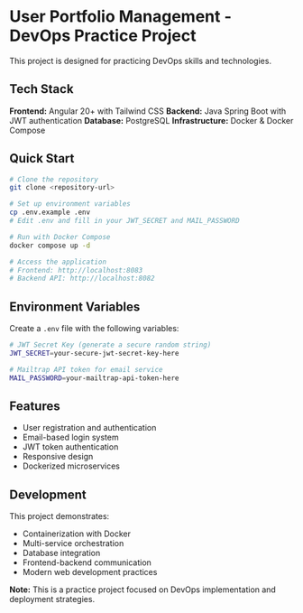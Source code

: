 # User Portfolio Management - DevOps Practice Project

This project is designed for practicing DevOps skills and technologies.

## Tech Stack

**Frontend:** Angular 20+ with Tailwind CSS
**Backend:** Java Spring Boot with JWT authentication
**Database:** PostgreSQL
**Infrastructure:** Docker & Docker Compose

## Quick Start

```bash
# Clone the repository
git clone <repository-url>

# Set up environment variables
cp .env.example .env
# Edit .env and fill in your JWT_SECRET and MAIL_PASSWORD

# Run with Docker Compose
docker compose up -d

# Access the application
# Frontend: http://localhost:8083
# Backend API: http://localhost:8082
```

## Environment Variables

Create a `.env` file with the following variables:

```bash
# JWT Secret Key (generate a secure random string)
JWT_SECRET=your-secure-jwt-secret-key-here

# Mailtrap API token for email service
MAIL_PASSWORD=your-mailtrap-api-token-here
```

## Features

- User registration and authentication
- Email-based login system
- JWT token authentication
- Responsive design
- Dockerized microservices

## Development

This project demonstrates:
- Containerization with Docker
- Multi-service orchestration
- Database integration
- Frontend-backend communication
- Modern web development practices

**Note:** This is a practice project focused on DevOps implementation and deployment strategies.
